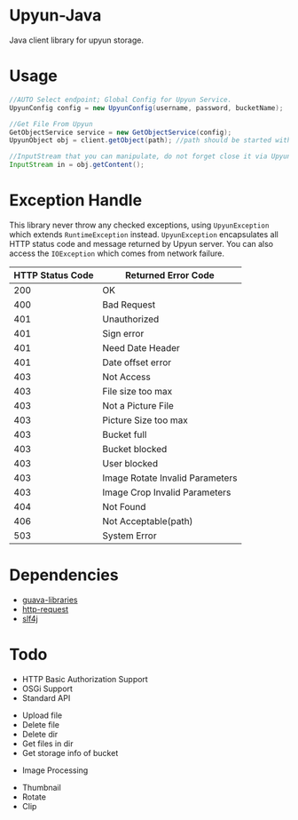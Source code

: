 Upyun-Java
==========

Java client library for upyun storage.

Usage
==========

```java
//AUTO Select endpoint; Global Config for Upyun Service.
UpyunConfig config = new UpyunConfig(username, password, bucketName);

//Get File From Upyun
GetObjectService service = new GetObjectService(config);
UpyunObject obj = client.getObject(path); //path should be started with slash

//InputStream that you can manipulate, do not forget close it via UpyunObject.close().
InputStream in = obj.getContent();
```

Exception Handle
==========
This library never throw any checked exceptions, using `UpyunException` which extends `RuntimeException` instead.
 `UpyunException` encapsulates all HTTP status code and message returned by Upyun server. You can also access the `IOException`
 which comes from network failure.

HTTP Status Code | Returned Error Code
---------------- | -------------------
200 | OK
400 | Bad Request
401 | Unauthorized
401 | Sign error
401 | Need Date Header
401 | Date offset error
403 | Not Access
403 | File size too max
403 | Not a Picture File
403 | Picture Size too max
403 | Bucket full
403 | Bucket blocked
403 | User blocked
403 | Image Rotate Invalid Parameters
403 | Image Crop Invalid Parameters
404 | Not Found
406 | Not Acceptable(path)
503 | System Error

Dependencies
==========

* [guava-libraries](https://code.google.com/p/guava-libraries/)
* [http-request](http://kevinsawicki.github.io/http-request/)
* [slf4j](http://www.slf4j.org/)

Todo
==========

* HTTP Basic Authorization Support
* OSGi Support
* Standard API
 - Upload file
 - Delete file
 - Delete dir
 - Get files in dir
 - Get storage info of bucket
* Image Processing
 - Thumbnail
 - Rotate
 - Clip
